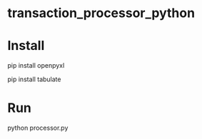 # transaction_processor_python

# Install

pip install openpyxl

pip install tabulate

# Run

python processor.py


